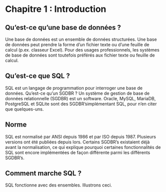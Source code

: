 # Chapitre 1 : Introduction

## Qu’est-ce qu’une base de données ?
Une base de données est un ensemble de données structurées.
Une base de données peut prendre la forme d’un fichier texte ou d’une feuille de calcul
(p.ex. classeur Excel). Pour des usages professionnels, les systèmes de base de données sont
toutefois préférés aux fichier texte ou feuille de calcul.

## Qu’est-ce que SQL ?
SQL est un langage de programmation pour interroger une base de données.
Qu’est-ce qu’un SGDBR ?
Un système de gestion de base de données relationnelle (SGDBR) est un software.
Oracle, MySQL, MariaDB, PostgreSQL et SQLite sont des SGDBR’simplémentant SQL, pour
n’en citer que quelques-uns.


## Norme
SQL est normalisé par ANSI depuis 1986 et par ISO depuis 1987. Plusieurs versions ont été
publiées depuis lors. Certains SGDBR’s existaient déjà avant la normalisation, ce qui explique
pourquoi certaines fonctionnalités de SQL sont encore implémentées de façon différente
parmi les différents SGDBR’s.

## Comment marche SQL ?
SQL fonctionne avec des ensembles. Illustrons ceci.
